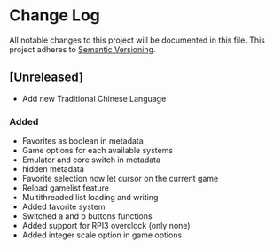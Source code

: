 # Change Log
All notable changes to this project will be documented in this file.
This project adheres to [Semantic Versioning](http://semver.org/).

## [Unreleased]

- Add new Traditional Chinese Language

### Added
- Favorites as boolean in metadata
- Game options for each available systems
- Emulator and core switch in metadata
- hidden metadata
- Favorite selection now let cursor on the current game
- Reload gamelist feature
- Multithreaded list loading and writing
- Added favorite system
- Switched a and b buttons functions
- Added support for RPI3 overclock (only none)
- Added integer scale option in game options
